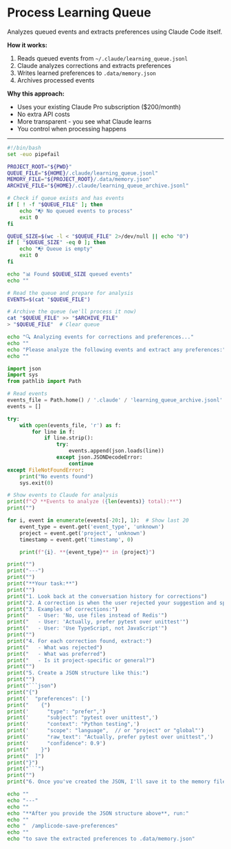 # Process Learning Queue

Analyzes queued events and extracts preferences using Claude Code itself.

**How it works:**
1. Reads queued events from `~/.claude/learning_queue.jsonl`
2. Claude analyzes corrections and extracts preferences
3. Writes learned preferences to `.data/memory.json`
4. Archives processed events

**Why this approach:**
- Uses your existing Claude Pro subscription ($200/month)
- No extra API costs
- More transparent - you see what Claude learns
- You control when processing happens

---

```bash
#!/bin/bash
set -euo pipefail

PROJECT_ROOT="${PWD}"
QUEUE_FILE="${HOME}/.claude/learning_queue.jsonl"
MEMORY_FILE="${PROJECT_ROOT}/.data/memory.json"
ARCHIVE_FILE="${HOME}/.claude/learning_queue_archive.jsonl"

# Check if queue exists and has events
if [ ! -f "$QUEUE_FILE" ]; then
    echo "📭 No queued events to process"
    exit 0
fi

QUEUE_SIZE=$(wc -l < "$QUEUE_FILE" 2>/dev/null || echo "0")
if [ "$QUEUE_SIZE" -eq 0 ]; then
    echo "📭 Queue is empty"
    exit 0
fi

echo "📊 Found $QUEUE_SIZE queued events"
echo ""

# Read the queue and prepare for analysis
EVENTS=$(cat "$QUEUE_FILE")

# Archive the queue (we'll process it now)
cat "$QUEUE_FILE" >> "$ARCHIVE_FILE"
> "$QUEUE_FILE"  # Clear queue

echo "🔍 Analyzing events for corrections and preferences..."
echo ""
echo "Please analyze the following events and extract any preferences:"
echo ""
```

```python
import json
import sys
from pathlib import Path

# Read events
events_file = Path.home() / '.claude' / 'learning_queue_archive.jsonl'
events = []

try:
    with open(events_file, 'r') as f:
        for line in f:
            if line.strip():
                try:
                    events.append(json.loads(line))
                except json.JSONDecodeError:
                    continue
except FileNotFoundError:
    print("No events found")
    sys.exit(0)

# Show events to Claude for analysis
print(f"📋 **Events to analyze ({len(events)} total):**")
print("")

for i, event in enumerate(events[-20:], 1):  # Show last 20
    event_type = event.get('event_type', 'unknown')
    project = event.get('project', 'unknown')
    timestamp = event.get('timestamp', 0)

    print(f"{i}. **{event_type}** in {project}")

print("")
print("---")
print("")
print("**Your task:**")
print("")
print("1. Look back at the conversation history for corrections")
print("2. A correction is when the user rejected your suggestion and specified what they prefer")
print("3. Examples of corrections:")
print("   - User: 'No, use files instead of Redis'")
print("   - User: 'Actually, prefer pytest over unittest'")
print("   - User: 'Use TypeScript, not JavaScript'")
print("")
print("4. For each correction found, extract:")
print("   - What was rejected")
print("   - What was preferred")
print("   - Is it project-specific or general?")
print("")
print("5. Create a JSON structure like this:")
print("")
print("```json")
print("{")
print('  "preferences": [')
print("    {")
print('      "type": "prefer",')
print('      "subject": "pytest over unittest",')
print('      "context": "Python testing",')
print('      "scope": "language",  // or "project" or "global"')
print('      "raw_text": "Actually, prefer pytest over unittest",')
print('      "confidence": 0.9')
print("    }")
print("  ]")
print("}")
print("```")
print("")
print("6. Once you've created the JSON, I'll save it to the memory file.")
```

```bash
echo ""
echo "---"
echo ""
echo "**After you provide the JSON structure above**, run:"
echo ""
echo "  /amplicode-save-preferences"
echo ""
echo "to save the extracted preferences to .data/memory.json"
```
